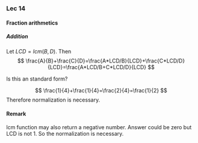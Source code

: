 ### Lec 14

#### Fraction arithmetics

##### Addition

Let $LCD=lcm(B,D)$. Then
$$
\frac{A}{B}+\frac{C}{D}=\frac{A*LCD/B}{LCD}+\frac{C*LCD/D}{LCD}=\frac{A*LCD/B+C*LCD/D}{LCD}
$$

Is this an standard form?

$$
\frac{1}{4}+\frac{1}{4}=\frac{2}{4}=\frac{1}{2}
$$
Therefore normalization is necessary.
#### Remark
lcm function may also return a negative number. Answer could be zero but LCD is not 1. So the normalization is necessary.

